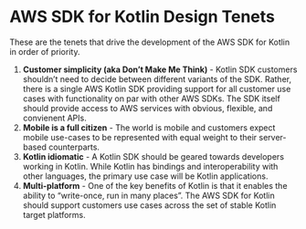 # AWS SDK for Kotlin Design Tenets

These are the tenets that drive the development of the AWS SDK for Kotlin in order of priority.

1. **Customer simplicity (aka Don’t Make Me Think)** - Kotlin SDK customers shouldn’t need to decide between different variants of the SDK.  Rather, there is a single AWS Kotlin SDK providing support for all customer use cases with functionality on par with other AWS SDKs.  The SDK itself should provide access to AWS services with obvious, flexible, and convienent APIs.
2. **Mobile is a full citizen** - The world is mobile and customers expect mobile use-cases to be represented with equal weight to their server-based counterparts.
3. **Kotlin idiomatic** - A Kotlin SDK should be geared towards developers working in Kotlin. While Kotlin has bindings and interoperability with other languages, the primary use case will be Kotlin applications.
4. **Multi-platform** - One of the key benefits of Kotlin is that it enables the ability to “write-once, run in many places”. The AWS SDK for Kotlin should support customers use cases across the set of stable Kotlin target platforms.

